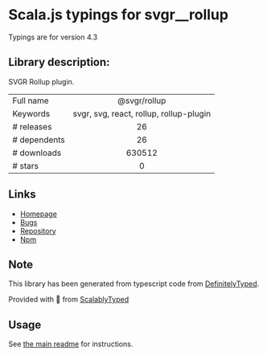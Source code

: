 
# Scala.js typings for svgr__rollup

Typings are for version 4.3

## Library description:
SVGR Rollup plugin.

|                    |                 |
| ------------------ | :-------------: |
| Full name          | @svgr/rollup |
| Keywords           | svgr, svg, react, rollup, rollup-plugin |
| # releases         | 26 |
| # dependents       | 26 |
| # downloads        | 630512 |
| # stars            | 0 |

## Links
- [Homepage](https://react-svgr.com)
- [Bugs](https://github.com/gregberge/svgr/issues)
- [Repository](https://github.com/gregberge/svgr)
- [Npm](https://www.npmjs.com/package/%40svgr%2Frollup)
    


## Note
This library has been generated from typescript code from [DefinitelyTyped](https://definitelytyped.org).

Provided with :purple_heart: from [ScalablyTyped](https://github.com/oyvindberg/ScalablyTyped)

## Usage
See [the main readme](../../readme.md) for instructions.


